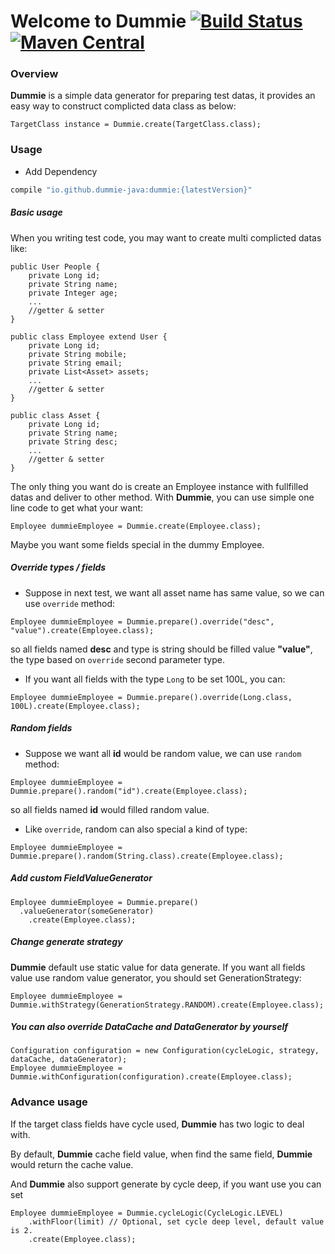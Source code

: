 # Welcome to Dummie [![Build Status](https://travis-ci.org/dummie-java/dummie.svg?branch=master)](https://travis-ci.org/dummie-java/dummie) [![Maven Central](https://img.shields.io/maven-central/v/io.github.dummie-java/dummie.svg)](https://search.maven.org/search?q=g:io.github.dummie-java%20AND%20a:dummie)

### Overview

**Dummie** is a simple data generator for preparing test datas, it provides an easy way to construct complicted data class as below:

```
TargetClass instance = Dummie.create(TargetClass.class);
```

### Usage

* Add Dependency
```groovy
compile "io.github.dummie-java:dummie:{latestVersion}"
```

##### Basic usage

When you writing test code, you may want to create multi complicted datas like:

```
public User People {
	private Long id;
	private String name;
	private Integer age;
	...
	//getter & setter
}

public class Employee extend User {
	private Long id;
	private String mobile;
	private String email;
	private List<Asset> assets;
	...
	//getter & setter
}

public class Asset {
	private Long id;
	private String name;
	private String desc;
	...
	//getter & setter
}
```

The only thing you want do is create an Employee instance with fullfilled datas and deliver to other method. With **Dummie**, you can use simple one line code to get what your want:

```
Employee dummieEmployee = Dummie.create(Employee.class);
```

Maybe you want some fields special in the dummy Employee.

##### Override types / fields
* Suppose in next test, we want all asset name has same value, so we can use `override` method:

```
Employee dummieEmployee = Dummie.prepare().override("desc", "value").create(Employee.class);
```

so all fields named **desc** and type is string should be filled value **"value"**, the type based on `override` second parameter type.

* If you want all fields with the type `Long` to be set 100L, you can:

```
Employee dummieEmployee = Dummie.prepare().override(Long.class, 100L).create(Employee.class);
```

##### Random fields
* Suppose we want all **id** would be random value, we can use `random` method:

```
Employee dummieEmployee = Dummie.prepare().random("id").create(Employee.class);
```

so all fields named **id** would filled random value.

* Like `override`, random can also special a kind of type:

```
Employee dummieEmployee = Dummie.prepare().random(String.class).create(Employee.class);
```

##### Add custom FieldValueGenerator
```
Employee dummieEmployee = Dummie.prepare()
  .valueGenerator(someGenerator)
	.create(Employee.class);
```

##### Change generate strategy

**Dummie** default use static value for data generate. If you want all fields value use random value generator, you should set GenerationStrategy:
```
Employee dummieEmployee = Dummie.withStrategy(GenerationStrategy.RANDOM).create(Employee.class);
```

##### You can also override DataCache and DataGenerator by yourself
```
Configuration configuration = new Configuration(cycleLogic, strategy, dataCache, dataGenerator);
Employee dummieEmployee = Dummie.withConfiguration(configuration).create(Employee.class);
```

### Advance usage
If the target class fields have cycle used, **Dummie** has two logic to deal with.

By default, **Dummie** cache field value, when find the same field, **Dummie** would return the cache value. 

And **Dummie** also support generate by cycle deep, if you want use you can set

```
Employee dummieEmployee = Dummie.cycleLogic(CycleLogic.LEVEL)
	.withFloor(limit) // Optional, set cycle deep level, default value is 2.
	.create(Employee.class);
```
